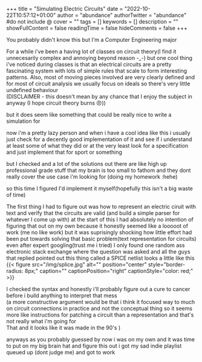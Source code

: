 +++
title = "Simulating Electric Circuits"
date = "2022-10-22T10:57:12+01:00"
author = "abundance"
authorTwitter = "abundance" #do not include @
cover = ""
tags = []
keywords = []
description = ""
showFullContent = false
readingTime = false
hideComments = false
+++



You probably didn't know this 
but I'm a Computer Engineering major 

For a while i've been a having lot of classes on circuit theory(I find it unnecesarily complex and annoying beyond reason -_-)
but one cool thing i've noticed during classes is that an electrical circuits are a pretty fascinating system
with lots of simple rules that scale to form interesting patterns. Also, most of moving pieces involved are very clearly  defined and for most of circuit analysis we usually focus on ideals so there's very little undefined behaviour  
(DISCLAIMER - this doesn't mean by any chance that I enjoy the subject in anyway 
(I hope circuit theory burns 😠)) 

but it does seem like something that could be really nice to write a simulation for 

now i'm a pretty lazy person 
and when i have a cool idea like this i usually just check  for a decently good implementation of it  and see if i understand at least some of what they did 
or at the very least look for a specification and just implement that for sport or something 

but I checked and a lot of the solutions out there are like high up professional grade stuff that my brain is too small to fathom 
and they dont really cover the use case i'm looking for (doing my homework :hehe)

so this time I figured I'd implement it myself(hopefully this isn't a big waste of time)



The first thing I had to figure out was how to represent an electric ciruit with text and verify that the circuits are valid 
(and build a simple parser for whatever I come up with)
at the start of this I had absolutely no intention of figuring that out on my own because it honestly seemed like a looooot of work 
(me no like work)
but it was suprisingly shocking how little effort had been put towards solving that basic problem(text representation for circuits)
even after expert googling(trust me i tried)
I only found one random ass electronic stack exchange where the question was asked 
and all the guys that replied pointed out this thing called a SPICE netlist
looks a little like this 
{{< figure src="/img/splice.jpg" alt="" position="center" style="border-radius: 8px;" caption="" captionPosition="right" captionStyle="color: red;" >}}

I checked the syntax and honestly i'll probably figure out a cure to cancer before i build anything to interpret that mess  
(a more constructive argument would be that i think it focused way to much on circuit connections in practice and not the conceptual thing so it seems more like instructions for patching a circuit than a representation and that's not really what i'm going for  
That and it looks like it was made in the 90's
)

anyways as you probably guessed by now 
i was on my own 
and it was time to put on my big brain hat and figure this out
i got my sad indie playlist queued up (dont judge me)
and got to work 

